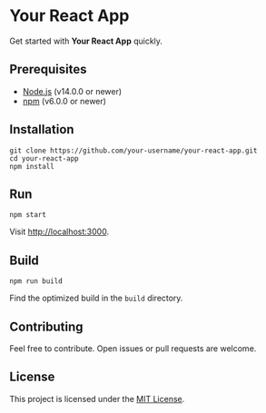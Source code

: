 


# Your React App

Get started with **Your React App** quickly.

## Prerequisites

- [Node.js](https://nodejs.org/) (v14.0.0 or newer)
- [npm](https://www.npmjs.com/) (v6.0.0 or newer)

## Installation

```
git clone https://github.com/your-username/your-react-app.git
cd your-react-app
npm install
```

## Run

```
npm start
```

Visit [http://localhost:3000](http://localhost:3000).

## Build

```
npm run build
```

Find the optimized build in the `build` directory.

## Contributing

Feel free to contribute. Open issues or pull requests are welcome.

## License

This project is licensed under the [MIT License](LICENSE).


